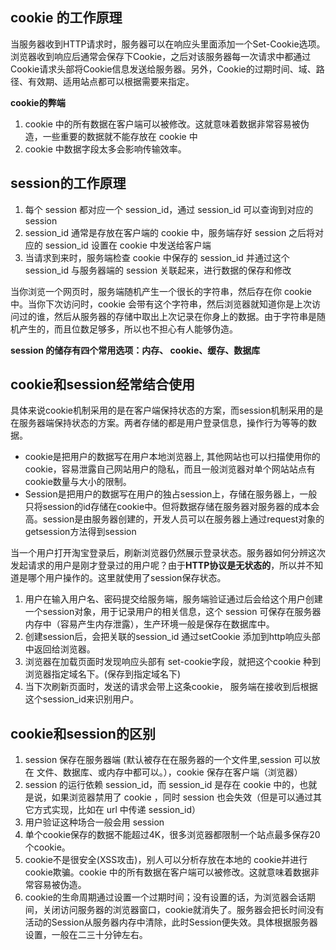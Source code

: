 ## cookie 的工作原理
当服务器收到HTTP请求时，服务器可以在响应头里面添加一个Set-Cookie选项。浏览器收到响应后通常会保存下Cookie，之后对该服务器每一次请求中都通过Cookie请求头部将Cookie信息发送给服务器。另外，Cookie的过期时间、域、路径、有效期、适用站点都可以根据需要来指定。

**cookie的弊端**

1. cookie 中的所有数据在客户端可以被修改。这就意味着数据非常容易被伪造，一些重要的数据就不能存放在 cookie 中
2. cookie 中数据字段太多会影响传输效率。

## session的工作原理
1. 每个 session 都对应一个 session_id，通过 session_id 可以查询到对应的 session
2. session_id 通常是存放在客户端的 cookie 中，服务端存好 session 之后将对应的 session_id 设置在 cookie 中发送给客户端
3. 当请求到来时，服务端检查 cookie 中保存的 session_id 并通过这个 session_id 与服务器端的 session 关联起来，进行数据的保存和修改

当你浏览一个网页时，服务端随机产生一个很长的字符串，然后存在你 cookie 中。当你下次访问时，cookie 会带有这个字符串，然后浏览器就知道你是上次访问过的谁，然后从服务器的存储中取出上次记录在你身上的数据。由于字符串是随机产生的，而且位数足够多，所以也不担心有人能够伪造。

**session 的储存有四个常用选项：内存、 cookie、缓存、数据库**

## cookie和session经常结合使用
具体来说cookie机制采用的是在客户端保持状态的方案，而session机制采用的是在服务器端保持状态的方案。两者存储的都是用户登录信息，操作行为等等的数据。
- cookie是把用户的数据写在用户本地浏览器上, 其他网站也可以扫描使用你的cookie，容易泄露自己网站用户的隐私，而且一般浏览器对单个网站站点有cookie数量与大小的限制。
- Session是把用户的数据写在用户的独占session上，存储在服务器上，一般只将session的id存储在cookie中。但将数据存储在服务器对服务器的成本会高。session是由服务器创建的，开发人员可以在服务器上通过request对象的getsession方法得到session

当一个用户打开淘宝登录后，刷新浏览器仍然展示登录状态。服务器如何分辨这次发起请求的用户是刚才登录过的用户呢？由于**HTTP协议是无状态的**，所以并不知道是哪个用户操作的。这里就使用了session保存状态。

1. 用户在输入用户名、密码提交给服务端，服务端验证通过后会给这个用户创建一个session对象，用于记录用户的相关信息，这个 session 可保存在服务器内存中（容易产生内存泄露），生产环境一般是保存在数据库中。
2. 创建session后，会把关联的session_id 通过setCookie 添加到http响应头部中返回给浏览器。
3. 浏览器在加载页面时发现响应头部有 set-cookie字段，就把这个cookie 种到浏览器指定域名下。(保存到指定域名下)
4. 当下次刷新页面时，发送的请求会带上这条cookie， 服务端在接收到后根据这个session_id来识别用户。

## cookie和session的区别
1. session 保存在服务器端 (默认被存在在服务器的一个文件里,session 可以放在 文件、数据库、或内存中都可以。），cookie 保存在客户端（浏览器）
2. session 的运行依赖 session_id，而 session_id 是存在 cookie 中的，也就是说，如果浏览器禁用了 cookie ，同时 session 也会失效（但是可以通过其它方式实现，比如在 url 中传递 session_id）
3. 用户验证这种场合一般会用 session
4. 单个cookie保存的数据不能超过4K，很多浏览器都限制一个站点最多保存20个cookie。
5. cookie不是很安全(XSS攻击)，别人可以分析存放在本地的 cookie并进行cookie欺骗。cookie 中的所有数据在客户端可以被修改。这就意味着数据非常容易被伪造。
6. cookie的生命周期通过设置一个过期时间；没有设置的话，为浏览器会话期间，关闭访问服务器的浏览器窗口，cookie就消失了。服务器会把长时间没有活动的Session从服务器内存中清除，此时Session便失效。具体根据服务器设置，一般在二三十分钟左右。
